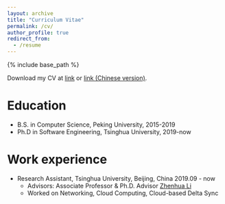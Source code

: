 ```yaml
---
layout: archive
title: "Curriculum Vitae"
permalink: /cv/
author_profile: true
redirect_from:
  - /resume
---
```


{% include base_path %}

Download my CV at [link](/static/cv/jianweizheng_cv_en.pdf) or [link (Chinese version)](/static/cv/jianweizheng_cv_zh.pdf).

Education
======
* B.S. in Computer Science, Peking University, 2015-2019
* Ph.D in Software Engineering, Tsinghua University, 2019-now

Work experience
======
* Research Assistant, Tsinghua University, Beijing, China   2019.09 - now
  * Advisors: Associate Professor & Ph.D. Advisor [Zhenhua Li](http://www.greenorbs.org/people/lzh/)
  * Worked on Networking, Cloud Computing, Cloud-based Delta Sync


<!-- Publications
======
  <ul>{% for post in site.publications %}
    {% include archive-single-cv.html %}
  {% endfor %}</ul>
  
Talks
======
  <ul>{% for post in site.talks %}
    {% include archive-single-talk-cv.html %}
  {% endfor %}</ul>
  
Teaching
======
  <ul>{% for post in site.teaching %}
    {% include archive-single-cv.html %}
  {% endfor %}</ul>
   -->

